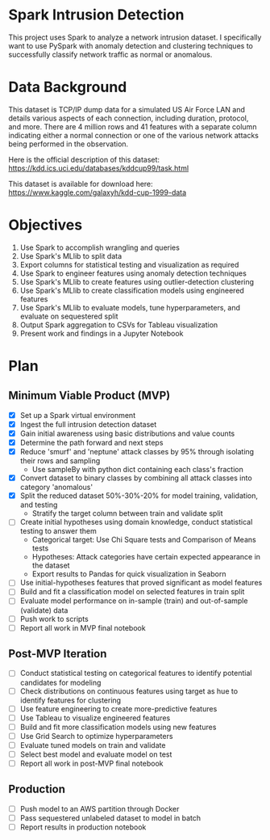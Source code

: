 # Spark Intrusion Detection
This project uses Spark to analyze a network intrusion dataset. I specifically want to use PySpark with anomaly detection and clustering techniques to successfully classify network traffic as normal or anomalous.

# Data Background
This dataset is TCP/IP dump data for a simulated US Air Force LAN and details various aspects of each connection, including duration, protocol, and more. There are 4 million rows and 41 features with a separate column indicating either a normal connection or one of the various network attacks being performed in the observation.

Here is the official description of this dataset: https://kdd.ics.uci.edu/databases/kddcup99/task.html

This dataset is available for download here: https://www.kaggle.com/galaxyh/kdd-cup-1999-data

# Objectives
1. Use Spark to accomplish wrangling and queries
2. Use Spark's MLlib to split data
3. Export columns for statistical testing and visualization as required
4. Use Spark to engineer features using anomaly detection techniques
5. Use Spark's MLlib to create features using outlier-detection clustering
6. Use Spark's MLlib to create classification models using engineered features
7. Use Spark's MLlib to evaluate models, tune hyperparameters, and evaluate on sequestered split
8. Output Spark aggregation to CSVs for Tableau visualization
9. Present work and findings in a Jupyter Notebook

# Plan
## Minimum Viable Product (MVP)
- [x] Set up a Spark virtual environment
- [x] Ingest the full intrusion detection dataset
- [x] Gain initial awareness using basic distributions and value counts
- [x] Determine the path forward and next steps
- [x] Reduce 'smurf' and 'neptune' attack classes by 95% through isolating their rows and sampling
    * Use sampleBy with python dict containing each class's fraction
- [x] Convert dataset to binary classes by combining all attack classes into category 'anomalous'
- [x] Split the reduced dataset 50%-30%-20% for model training, validation, and testing
    * Stratify the target column between train and validate split
- [ ] Create initial hypotheses using domain knowledge, conduct statistical testing to answer them
    * Categorical target: Use Chi Square tests and Comparison of Means tests
    * Hypotheses: Attack categories have certain expected appearance in the dataset
    * Export results to Pandas for quick visualization in Seaborn
- [ ] Use initial-hypotheses features that proved significant as model features
- [ ] Build and fit a classification model on selected features in train split
- [ ] Evaluate model performance on in-sample (train) and out-of-sample (validate) data
- [ ] Push work to scripts
- [ ] Report all work in MVP final notebook
## Post-MVP Iteration
- [ ] Conduct statistical testing on categorical features to identify potential candidates for modeling
- [ ] Check distributions on continuous features using target as hue to identify features for clustering
- [ ] Use feature engineering to create more-predictive features
- [ ] Use Tableau to visualize engineered features
- [ ] Build and fit more classification models using new features
- [ ] Use Grid Search to optimize hyperparameters
- [ ] Evaluate tuned models on train and validate
- [ ] Select best model and evaluate model on test
- [ ] Report all work in post-MVP final notebook
## Production
- [ ] Push model to an AWS partition through Docker
- [ ] Pass sequestered unlabeled dataset to model in batch
- [ ] Report results in production notebook